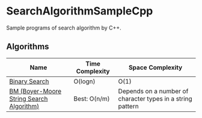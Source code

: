 # SearchAlgorithmSampleCpp
Sample programs of search algorithm by C++.

## Algorithms
| Name                                             | Time Complexity | Space Complexity                                           |
|--------------------------------------------------|-----------------|------------------------------------------------------------|
| [Binary Search](./binary_search)                 | O(logn)         | O(1)                                                       |
| [BM (Boyer-Moore String Search Algorithm)](./bm) | Best: O(n/m)    | Depends on a number of character types in a string pattern |

